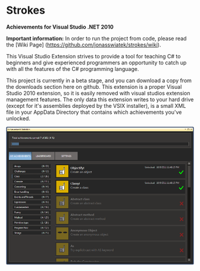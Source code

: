 # Strokes
**Achievements for Visual Studio .NET 2010**

**Important information:** In order to run the project from code, please read the [Wiki Page] (https://github.com/jonasswiatek/strokes/wiki).

This Visual Studio Extension strives to provide a tool for teaching C# to beginners and give experienced programmers an opportunity to catch up with all the features of the C# programming language.

This project is currently in a beta stage, and you can download a copy from the downloads section here on github. This extension is a proper Visual Studio 2010 extension, so it is easily removed with visual studios extension management features. The only data this extension writes to your hard drive (except for it's assemblies deployed by the VSIX installer), is a small XML file in your AppData Directory that contains which achievements you've unlocked.

![GitHub Logo](docs/achievement_statistics.png)